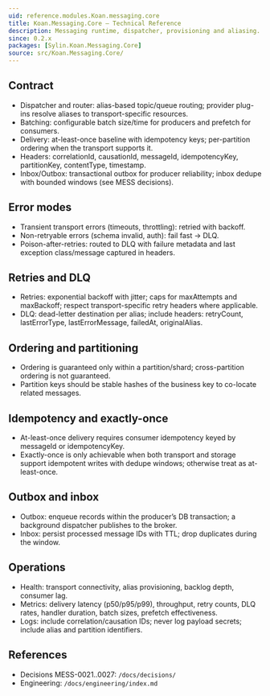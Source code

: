 ```yaml
---
uid: reference.modules.Koan.messaging.core
title: Koan.Messaging.Core — Technical Reference
description: Messaging runtime, dispatcher, provisioning and aliasing.
since: 0.2.x
packages: [Sylin.Koan.Messaging.Core]
source: src/Koan.Messaging.Core/
---
```


## Contract
- Dispatcher and router: alias-based topic/queue routing; provider plug-ins resolve aliases to transport-specific resources.
- Batching: configurable batch size/time for producers and prefetch for consumers.
- Delivery: at-least-once baseline with idempotency keys; per-partition ordering when the transport supports it.
- Headers: correlationId, causationId, messageId, idempotencyKey, partitionKey, contentType, timestamp.
- Inbox/Outbox: transactional outbox for producer reliability; inbox dedupe with bounded windows (see MESS decisions).

## Error modes
- Transient transport errors (timeouts, throttling): retried with backoff.
- Non-retryable errors (schema invalid, auth): fail fast → DLQ.
- Poison-after-retries: routed to DLQ with failure metadata and last exception class/message captured in headers.

## Retries and DLQ
- Retries: exponential backoff with jitter; caps for maxAttempts and maxBackoff; respect transport-specific retry headers where applicable.
- DLQ: dead-letter destination per alias; include headers: retryCount, lastErrorType, lastErrorMessage, failedAt, originalAlias.

## Ordering and partitioning
- Ordering is guaranteed only within a partition/shard; cross-partition ordering is not guaranteed.
- Partition keys should be stable hashes of the business key to co-locate related messages.

## Idempotency and exactly-once
- At-least-once delivery requires consumer idempotency keyed by messageId or idempotencyKey.
- Exactly-once is only achievable when both transport and storage support idempotent writes with dedupe windows; otherwise treat as at-least-once.

## Outbox and inbox
- Outbox: enqueue records within the producer’s DB transaction; a background dispatcher publishes to the broker.
- Inbox: persist processed message IDs with TTL; drop duplicates during the window.

## Operations
- Health: transport connectivity, alias provisioning, backlog depth, consumer lag.
- Metrics: delivery latency (p50/p95/p99), throughput, retry counts, DLQ rates, handler duration, batch sizes, prefetch effectiveness.
- Logs: include correlation/causation IDs; never log payload secrets; include alias and partition identifiers.

## References
- Decisions MESS-0021..0027: `/docs/decisions/`
- Engineering: `/docs/engineering/index.md`
